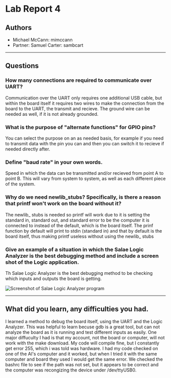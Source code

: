# Lab Report 4
## Authors  
* Michael McCann: mimccann
* Partner: Samuel Carter: sambcart  
---

## Questions
### How many connections are required to communicate over UART?  

Communication over the UART only requires one additional USB cable, but within the board itself it requires two wires to make the connection from the board to the UART, the transmit and recieve.  The ground wire can be needed as well, if it is not already grounded.

### What is the purpose of "alternate functions" for GPIO pins?  

You can select the purpose on an as needed basis, for example if you need to transmit data with the pin you can and then you can switch it to recieve if needed directly after.  

### Define "baud rate" in your own words.  

Speed in which the data can be transmitted and/or recieved from point A to point B.  This will vary from system to system, as well as each different piece of the system.

### Why do we need newlib_stubs? Specifically, is there a reason that printf won't work on the board without it?  

The newlib_ stubs is needed so printf will work due to it is setting the standard in, standard out, and standard error to be the computer it is connected to instead of the default, which is the board itself.  The prinf function by default will print to stdin (standard in) and that by default is the board itself, thus making printf useless without using the newlib_ stubs  

### Give an example of a situation in which the Salae Logic Analyzer is the best debugging method and include a screen shot of the Logic application.  

Th Salae Logic Analyzer is the best debugging method to be checking which inputs and outputs the board is getting.

![Screenshot of Salae Logic Analyzer program](https://github.iu.edu/mimccann/CS-Spring2017/blob/master/lab4/saleae-logic-analyzer.png?raw=true)

---
## What did you learn, any difficulties you had.  

I learned a method to debug the board itself, using the UART and the Logic Analyzer.  This was helpful to learn becuse gdb is a great tool, but can not analyze the board as it is running and test different inputs as easily.  One major diffuculty I had is that my account, not the board or computer, will not work with the make download.  My code will compile fine, but I constantly get error 255, which i was told was hardware.  I had my code checked on one of the AI's computer and it worked, but when I tried it with the same computer and board they used I would get the same error.  We checked the bashrc file to see if the path was not set, but it appears to be correct and the computer was recongizing the device under /dev/ttyUSB0.  

